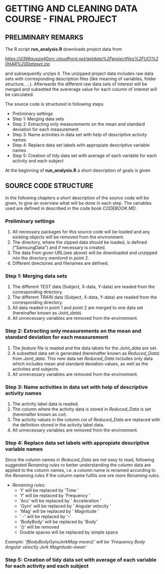 # GETTING AND CLEANING DATA COURSE - FINAL PROJECT

## PRELIMINARY REMARKS
The R script **run_analysis.R** downloads project data from

*https://d396qusza40orc.cloudfront.net/getdata%2Fprojectfiles%2FUCI%20HAR%20Dataset.zip*

and subsequently unzips it. The unzipped project data includes raw data sets with corresponding description files (like meaning of variables, folder structure, ...). Afterwards the different raw data sets of interest will be merged and subsetted the avererage value for each column of interest will be calculated.

The source code is structured in following steps

* Preliminary settings
* Step 1: Merging data sets
* Step 2: Extracting only measurements on the mean and standard deviation for each measurement
* Step 3: Name activities in data set with help of descriptive activity names
* Step 4: Replace data set labels with appropiate descriptive variable names
* Step 5: Creation of tidy data set with average of each variable for each activity and each subject

At the beginning of **run_analysis.R** a short description of goals is given

## SOURCE CODE STRUCTURE

In the following chapters a short description of the source code will be given, to give an overview what will be done in each step. The variables used are defined in described in the code book *CODEBOOK.MD*. 

### Preliminary settings

1. All necessary packages for this source code will be loaded and any existing objects will be removed from the environment.
2. The directory, where the zipped data should be loaded, is defined ("SamsungData") and if necessary is created.
3. The data from given URL(see above) will be downloaded and unzipped into the directory mentiond in point 2.
4. Different directories and filenames are defined.

### Step 1: Merging data sets

1. The different *TEST* data (Subject, X-data, Y-data) are readed from the corresponding directory.
2. The different *TRAIN* data (Subject, X-data, Y-data) are readed from the corresponding directory.
3. All data readed in point 1 and point 2 are merged to one data set (hereinafter known as *Joint_data*).
4. All unnecessary variables are removed from the environment.

### Step 2: Extracting only measurements on the mean and standard deviation for each measurement

1. The *feature* file is readed and the data labels for the *Joint_data* are set.
2. A subsetted data set is generated (hereinafter known as *Reduced_Data*) from *Joint_data*. This new data set *Reduced_Data* includes only data which includes mean and standard deviation values, as well as the activities and subjects.
3. All unnecessary variables are removed from the environment.

### Step 3: Name activities in data set with help of descriptive activity names

1. The activity label data is readed.
2. The column where the activity data is stored in *Reduced_Data* is set (hereinafter known as *coi*).
3. The activity values in the column *coi* of *Reduced_Data* are replaced with the definition stored in the activity label data.
4. All unnecessary variables are removed from the environment.

### Step 4: Replace data set labels with appropiate descriptive variable names
Since the column names in *Reduced_Data* are not easy to read, following suggested *Renaming rules* ro better understanding the column data are applied to the column names, i.e. a column name is renamed according to the *Renaming rules* if the column name fulfils one ore more *Renaming rules*.

* *Renaming rules:* 
  + 't' will be replaced by 'Time '
  + 'f' will be replaced by 'Frequency '
  + 'Acc' will be replaced by ' Acceleration ' 
  + 'Gyro' will be replaced by ' Angular velocity '
  + 'Mag' will be replaced by ' Magnitude '
  + ' -' will be replaced by '-'
  + 'BodyBody' will be replaced by 'Body'
  + '()' will be removed
  + Double spaces will be replaced by simple space

*Example:
'fBodyBodyGyroJerkMag-mean()' will be 'Frequency Body Angular velocity Jerk Magnitude-mean'*

### Step 5: Creation of tidy data set with average of each variable for each activity and each subject
